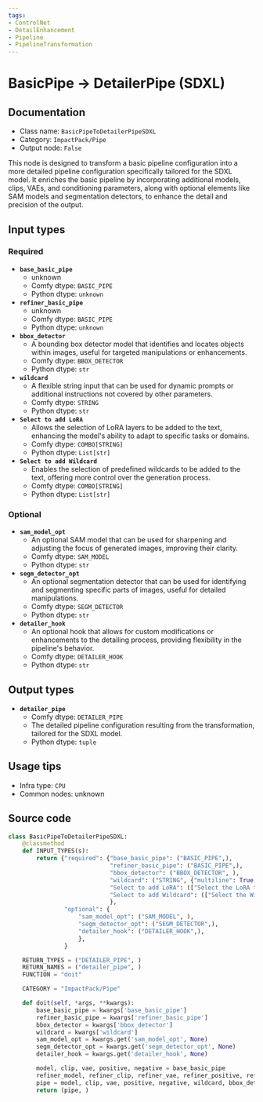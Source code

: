 ```yaml
---
tags:
- ControlNet
- DetailEnhancement
- Pipeline
- PipelineTransformation
---
```


# BasicPipe -> DetailerPipe (SDXL)
## Documentation
- Class name: `BasicPipeToDetailerPipeSDXL`
- Category: `ImpactPack/Pipe`
- Output node: `False`

This node is designed to transform a basic pipeline configuration into a more detailed pipeline configuration specifically tailored for the SDXL model. It enriches the basic pipeline by incorporating additional models, clips, VAEs, and conditioning parameters, along with optional elements like SAM models and segmentation detectors, to enhance the detail and precision of the output.
## Input types
### Required
- **`base_basic_pipe`**
    - unknown
    - Comfy dtype: `BASIC_PIPE`
    - Python dtype: `unknown`
- **`refiner_basic_pipe`**
    - unknown
    - Comfy dtype: `BASIC_PIPE`
    - Python dtype: `unknown`
- **`bbox_detector`**
    - A bounding box detector model that identifies and locates objects within images, useful for targeted manipulations or enhancements.
    - Comfy dtype: `BBOX_DETECTOR`
    - Python dtype: `str`
- **`wildcard`**
    - A flexible string input that can be used for dynamic prompts or additional instructions not covered by other parameters.
    - Comfy dtype: `STRING`
    - Python dtype: `str`
- **`Select to add LoRA`**
    - Allows the selection of LoRA layers to be added to the text, enhancing the model's ability to adapt to specific tasks or domains.
    - Comfy dtype: `COMBO[STRING]`
    - Python dtype: `List[str]`
- **`Select to add Wildcard`**
    - Enables the selection of predefined wildcards to be added to the text, offering more control over the generation process.
    - Comfy dtype: `COMBO[STRING]`
    - Python dtype: `List[str]`
### Optional
- **`sam_model_opt`**
    - An optional SAM model that can be used for sharpening and adjusting the focus of generated images, improving their clarity.
    - Comfy dtype: `SAM_MODEL`
    - Python dtype: `str`
- **`segm_detector_opt`**
    - An optional segmentation detector that can be used for identifying and segmenting specific parts of images, useful for detailed manipulations.
    - Comfy dtype: `SEGM_DETECTOR`
    - Python dtype: `str`
- **`detailer_hook`**
    - An optional hook that allows for custom modifications or enhancements to the detailing process, providing flexibility in the pipeline's behavior.
    - Comfy dtype: `DETAILER_HOOK`
    - Python dtype: `str`
## Output types
- **`detailer_pipe`**
    - Comfy dtype: `DETAILER_PIPE`
    - The detailed pipeline configuration resulting from the transformation, tailored for the SDXL model.
    - Python dtype: `tuple`
## Usage tips
- Infra type: `CPU`
- Common nodes: unknown


## Source code
```python
class BasicPipeToDetailerPipeSDXL:
    @classmethod
    def INPUT_TYPES(s):
        return {"required": {"base_basic_pipe": ("BASIC_PIPE",),
                             "refiner_basic_pipe": ("BASIC_PIPE",),
                             "bbox_detector": ("BBOX_DETECTOR", ),
                             "wildcard": ("STRING", {"multiline": True, "dynamicPrompts": False}),
                             "Select to add LoRA": (["Select the LoRA to add to the text"] + folder_paths.get_filename_list("loras"),),
                             "Select to add Wildcard": (["Select the Wildcard to add to the text"],),
                             },
                "optional": {
                    "sam_model_opt": ("SAM_MODEL", ),
                    "segm_detector_opt": ("SEGM_DETECTOR",),
                    "detailer_hook": ("DETAILER_HOOK",),
                    },
                }

    RETURN_TYPES = ("DETAILER_PIPE", )
    RETURN_NAMES = ("detailer_pipe", )
    FUNCTION = "doit"

    CATEGORY = "ImpactPack/Pipe"

    def doit(self, *args, **kwargs):
        base_basic_pipe = kwargs['base_basic_pipe']
        refiner_basic_pipe = kwargs['refiner_basic_pipe']
        bbox_detector = kwargs['bbox_detector']
        wildcard = kwargs['wildcard']
        sam_model_opt = kwargs.get('sam_model_opt', None)
        segm_detector_opt = kwargs.get('segm_detector_opt', None)
        detailer_hook = kwargs.get('detailer_hook', None)

        model, clip, vae, positive, negative = base_basic_pipe
        refiner_model, refiner_clip, refiner_vae, refiner_positive, refiner_negative = refiner_basic_pipe
        pipe = model, clip, vae, positive, negative, wildcard, bbox_detector, segm_detector_opt, sam_model_opt, detailer_hook, refiner_model, refiner_clip, refiner_positive, refiner_negative
        return (pipe, )

```
